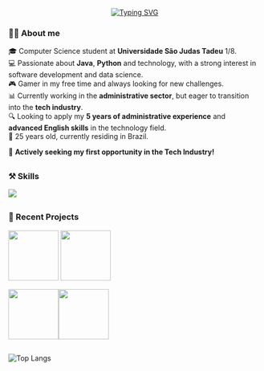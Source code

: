 <div align="center">
  
[![Typing SVG](https://readme-typing-svg.herokuapp.com?font=Fira+Code&weight=900&size=26&pause=1000&color=9109F7&center=true&vCenter=true&width=435&lines=Marinho+%3DD)](https://git.io/typing-svg)
</div>




### 👨‍💻 About me

🎓 Computer Science student at **Universidade São Judas Tadeu** 1/8.  
💻 Passionate about **Java**, **Python** and technology, with a strong interest in software development and data science.  
🎮 Gamer in my free time and always looking for new challenges.  
📊 Currently working in the **administrative sector**, but eager to transition into the **tech industry**.  
🔍 Looking to apply my **5 years of administrative experience** and **advanced English skills** in the technology field.  
📍 25 years old, currently residing in Brazil.  

🚀 **Actively seeking my first opportunity in the Tech Industry!**  
##

### ⚒ Skills

<p>
  <a href="https://skillicons.dev">
    <img src="https://skillicons.dev/icons?i=linux,java,git,notion,py,spring,mysql"/>
  </a>
</p>



##

### 🎨 Recent Projects


<a href="https://github.com/mar1nho/jmail"><img src="https://github-readme-stats.vercel.app/api/pin/?username=mar1nho&repo=jmail&title_color=F2F2F2&text_color=F2F2F2&bg_color=0d1117&border_color=c60000&icon_color=F2F2F2&border_radius=20" height="100"/></a> <a href="https://github.com/mar1nho/SysView"><img src="https://github-readme-stats.vercel.app/api/pin/?username=mar1nho&repo=SysView&title_color=F2F2F2&text_color=F2F2F2&bg_color=0d1117&border_color=c60000&icon_color=F2F2F2&border_radius=20" height="100"/></a>

<a href="https://github.com/mar1nho/google-scrapper"><img src="https://github-readme-stats.vercel.app/api/pin/?username=mar1nho&repo=google-scrapper&title_color=F2F2F2&text_color=F2F2F2&bg_color=0d1117&border_color=c60000&icon_color=F2F2F2&border_radius=20" height="100"/></a><a href="https://github.com/mar1nho/instagram-scrapper"><img src="https://github-readme-stats.vercel.app/api/pin/?username=mar1nho&repo=instagram-scrapper&title_color=F2F2F2&text_color=F2F2F2&bg_color=0d1117&border_color=c60000&icon_color=F2F2F2&border_radius=20" height="100"/></a>


##

<div>

![Top Langs](https://github-readme-stats.vercel.app/api/top-langs/?username=mar1nho&layout=compact&exclude_langs=html,css&title_color=FFFFFF&text_color=FFFFFF&bg_color=0d1117&border_color=c60000&show_icons=true&icon_color=F2F2F2&rank_icon=github)

</div>

